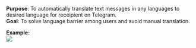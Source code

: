 <b>Purpose</b>: To automatically translate text messages in any languages to desired language for receipient on Telegram. <br/>
<b>Goal</b>: To solve language barrier among users and avoid manual translation. <br/>

<b>Example:</b><br/>
<img src="https://user-images.githubusercontent.com/39009573/167291754-59b62179-5dbb-4bad-97b1-096637407c10.jpg" max-width=100% height=auto>
